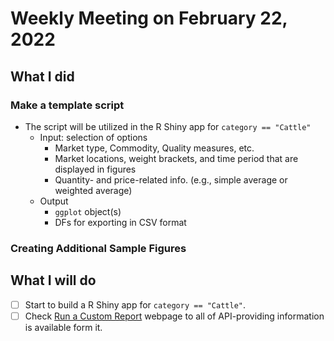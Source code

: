 # Weekly Meeting on February 22, 2022

## What I did

### Make a template script

+ The script will be utilized in the R Shiny app for `category == "Cattle"`
  + Input: selection of options
    + Market type, Commodity, Quality measures, etc.
    + Market locations, weight brackets, and time period that are displayed in figures
    + Quantity- and price-related info. (e.g., simple average or weighted average)
  + Output
    + `ggplot` object(s)
    + DFs for exporting in CSV format


### Creating Additional Sample Figures



## What I will do

- [ ] Start to build a R Shiny app for `category == "Cattle"`.
- [ ] Check [Run a Custom Report](https://www.marketnews.usda.gov/mnp/ls-report-config) webpage to all of API-providing information is available form it.